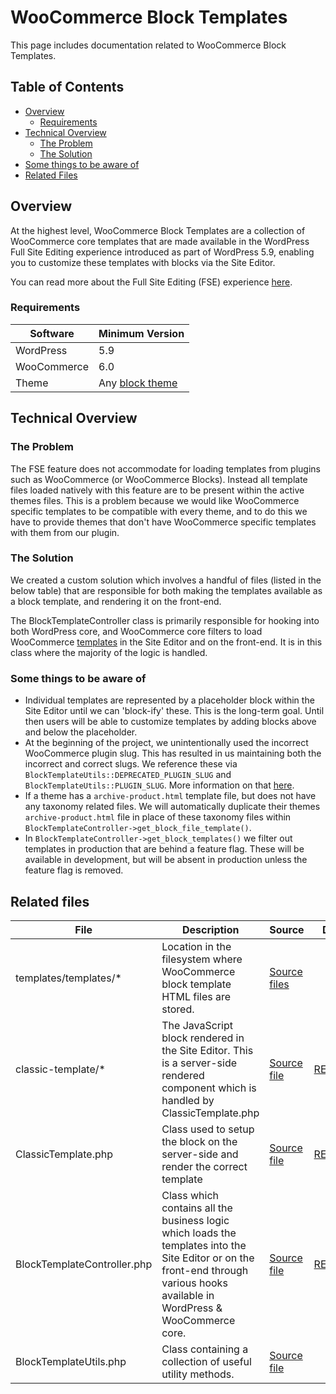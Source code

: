 # WooCommerce Block Templates

This page includes documentation related to WooCommerce Block Templates.

## Table of Contents

* [Overview](#overview)
  * [Requirements](#requirements) 
* [Technical Overview](#technical-overview)
  * [The Problem](#the-problem)
  * [The Solution](#the-solution)
* [Some things to be aware of](#some-things-to-be-aware-of)
* [Related Files](#related-files)

## Overview

At the highest level, WooCommerce Block Templates are a collection of WooCommerce core templates that are made available in the WordPress Full Site Editing experience introduced as part of WordPress 5.9, enabling you to customize these templates with blocks via the Site Editor. 

You can read more about the Full Site Editing (FSE) experience [here](https://developer.wordpress.org/block-editor/getting-started/full-site-editing/).

### Requirements

| Software        | Minimum Version  |
|-----------------|------------------|
| WordPress       | 5.9              |
| WooCommerce     | 6.0              |
| Theme | Any [block theme](https://developer.wordpress.org/block-editor/how-to-guides/themes/block-theme-overview/#what-is-a-block-theme)               |

## Technical Overview

### The Problem

The FSE feature does not accommodate for loading templates from plugins such as WooCommerce (or WooCommerce Blocks). Instead all template files loaded natively with this feature are to be present within the active themes files. This is a problem because we would like WooCommerce specific templates to be compatible with every theme, and to do this we have to provide themes that don't have WooCommerce specific templates with them from our plugin.

### The Solution

We created a custom solution which involves a handful of files (listed in the below table) that are responsible for both making the templates available as a block template, and rendering it on the front-end.

The BlockTemplateController class is primarily responsible for hooking into both WordPress core, and WooCommerce core filters to load WooCommerce [templates](https://github.com/woocommerce/woocommerce-gutenberg-products-block/tree/trunk/templates/templates) in the Site Editor and on the front-end. It is in this class where the majority of the logic is handled.

### Some things to be aware of

* Individual templates are represented by a placeholder block within the Site Editor until we can 'block-ify' these. This is the long-term goal. Until then users will be able to customize templates by adding blocks above and below the placeholder.
* At the beginning of the project, we unintentionally used the incorrect WooCommerce plugin slug. This has resulted in us maintaining both the incorrect and correct slugs. We reference these via `BlockTemplateUtils::DEPRECATED_PLUGIN_SLUG` and `BlockTemplateUtils::PLUGIN_SLUG`. More information on that [here](https://github.com/woocommerce/woocommerce-gutenberg-products-block/issues/5423).
* If a theme has a `archive-product.html` template file, but does not have any taxonomy related files. We will automatically duplicate their themes `archive-product.html` file in place of these taxonomy files within `BlockTemplateController->get_block_file_template()`.
* In `BlockTemplateController->get_block_templates()` we filter out templates in production that are behind a feature flag. These will be available in development, but will be absent in production unless the feature flag is removed.

## Related files

| File                        | Description                                                                                                                                                                     | Source                                                                                                                          | Docs                                                      |
| --------------------------- | ------------------------------------------------------------------------------------------------------------------------------------------------------------------------------- | ------------------------------------------------------------------------------------------------------------------------------- | --------------------------------------------------------- |
| templates/templates/\*      | Location in the filesystem where WooCommerce block template HTML files are stored.                                                                                              | [Source files](https://github.com/woocommerce/woocommerce-gutenberg-products-block/tree/trunk/templates/templates)              |                                                           |
| classic-template/\*         | The JavaScript block rendered in the Site Editor. This is a server-side rendered component which is handled by ClassicTemplate.php                                              | [Source file](https://github.com/woocommerce/woocommerce-gutenberg-products-block/tree/trunk/assets/js/blocks/classic-template)  | [README](../../assets/js/blocks/classic-template/README.md)|
| ClassicTemplate.php         | Class used to setup the block on the server-side and render the correct template                                                                                                | [Source file](https://github.com/woocommerce/woocommerce-gutenberg-products-block/blob/trunk/src/BlockTypes/ClassicTemplate.php) | [README](./classic-template.md)                            |
| BlockTemplateController.php | Class which contains all the business logic which loads the templates into the Site Editor or on the front-end through various hooks available in WordPress & WooCommerce core. | [Source file](https://github.com/woocommerce/woocommerce-gutenberg-products-block/blob/trunk/src/BlockTemplatesController.php)  | [README](./block-template-controller.md)                  |
| BlockTemplateUtils.php      | Class containing a collection of useful utility methods.                                                                                                                        | [Source file](https://github.com/woocommerce/woocommerce-gutenberg-products-block/blob/trunk/src/Utils/BlockTemplateUtils.php)  |                                                           |

